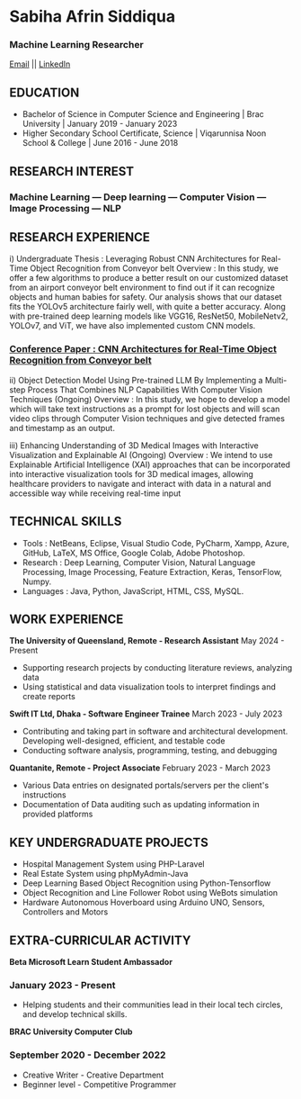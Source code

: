 # Sabiha Afrin Siddiqua
### Machine Learning Researcher
[Email](mailto:sabiha.afrin.siddiqua@gmail.com) || [LinkedIn](https://www.linkedin.com/in/sabiha-afrin-07bb811aa/)

## EDUCATION
- Bachelor of Science in Computer Science and Engineering | Brac University | January 2019 - January 2023							       		
- Higher Secondary School Certificate, Science | Viqarunnisa Noon School & College | June 2016 - June 2018

## RESEARCH INTEREST
### Machine Learning — Deep learning — Computer Vision — Image Processing — NLP
  
## RESEARCH EXPERIENCE
i) Undergraduate Thesis : Leveraging Robust CNN Architectures for Real-Time Object Recognition
from Conveyor belt
Overview : In this study, we offer a few algorithms to produce a better result on our customized dataset
from an airport conveyor belt environment to find out if it can recognize objects and human babies for
safety. Our analysis shows that our dataset fits the YOLOv5 architecture fairly well, with quite a better
accuracy. Along with pre-trained deep learning models like VGG16, ResNet50, MobileNetv2, YOLOv7,
and ViT, we have also implemented custom CNN models.
### [Conference Paper : CNN Architectures for Real-Time Object Recognition from Conveyor belt](https://ieeexplore.ieee.org/document/10212380)

ii) Object Detection Model Using Pre-trained LLM By Implementing a Multi-step Process That
Combines NLP Capabilities With Computer Vision Techniques (Ongoing)
Overview : In this study, we hope to develop a model which will take text instructions as a prompt for lost
objects and will scan video clips through Computer Vision techniques and give detected frames and
timestamp as an output.

iii) Enhancing Understanding of 3D Medical Images with Interactive Visualization and Explainable
AI (Ongoing)
Overview : We intend to use Explainable Artificial Intelligence (XAI) approaches that can be incorporated
into interactive visualization tools for 3D medical images, allowing healthcare providers to navigate and
interact with data in a natural and accessible way while receiving real-time input

## TECHNICAL SKILLS
- Tools : NetBeans, Eclipse, Visual Studio Code, PyCharm, Xampp, Azure, GitHub, LaTeX, MS
Office, Google Colab, Adobe Photoshop.
- Research : Deep Learning, Computer Vision, Natural Language Processing, Image Processing,
Feature Extraction, Keras, TensorFlow, Numpy.
- Languages : Java, Python, JavaScript, HTML, CSS, MySQL.
 
## WORK EXPERIENCE
**The University of Queensland, Remote - Research Assistant**
May 2024 - Present
- Supporting research projects by conducting literature reviews, analyzing data
- Using statistical and data visualization tools to interpret findings and create reports
 
**Swift IT Ltd, Dhaka - Software Engineer Trainee**
March 2023 - July 2023
- Contributing and taking part in software and architectural development. Developing
well-designed, efficient, and testable code
- Conducting software analysis, programming, testing, and debugging
 
**Quantanite, Remote - Project Associate**
February 2023 - March 2023
- Various Data entries on designated portals/servers per the client's instructions
- Documentation of Data auditing such as updating information in provided platforms
  
## KEY UNDERGRADUATE PROJECTS
- Hospital Management System using PHP-Laravel
- Real Estate System using phpMyAdmin-Java
- Deep Learning Based Object Recognition using Python-Tensorflow
- Object Recognition and Line Follower Robot using WeBots simulation
- Hardware Autonomous Hoverboard using Arduino UNO, Sensors, Controllers and Motors
 
## EXTRA-CURRICULAR ACTIVITY
**Beta Microsoft Learn Student Ambassador**
### January 2023 - Present
- Helping students and their communities lead in their local tech circles, and develop technical skills.
 
**BRAC University Computer Club**
### September 2020 - December 2022
- Creative Writer - Creative Department
- Beginner level - Competitive Programmer
